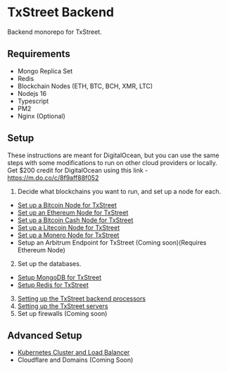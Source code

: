 # TxStreet Backend

Backend monorepo for TxStreet. 

## Requirements

- Mongo Replica Set
- Redis
- Blockchain Nodes (ETH, BTC, BCH, XMR, LTC)
- Nodejs 16
- Typescript
- PM2
- Nginx (Optional)

## Setup

These instructions are meant for DigitalOcean, but you can use the same steps with some modifications to run on other cloud providers or locally. Get $200 credit for DigitalOcean using this link - https://m.do.co/c/8f9aff88f052

1. Decide what blockchains you want to run, and set up a node for each.
- [Set up a Bitcoin Node for TxStreet](docs/setup/BTC-node.md)
- [Set up an Ethereum Node for TxStreet](docs/setup/ETH-node.md)
- [Set up a Bitcoin Cash Node for TxStreet](docs/setup/BCH-node.md)
- [Set up a Litecoin Node for TxStreet](docs/setup/LTC-node.md)
- [Set up a Monero Node for TxStreet](docs/setup/XMR-node.md)
- Setup an Arbitrum Endpoint for TxStreet (Coming soon)(Requires Ethereum Node)

2. Set up the databases.
- [Setup MongoDB for TxStreet](docs/setup/Mongo-db.md)
- [Setup Redis for TxStreet](docs/setup/Redis-db.md)

3. [Setting up the TxStreet backend processors](docs/setup/Processor.md)
4. [Setting up the TxStreet servers](docs/setup/Servers.md)
5. Set up firewalls (Coming soon)


## Advanced Setup

- [Kubernetes Cluster and Load Balancer](docs/setup/Kubernetes.md)
- Cloudflare and Domains (Coming Soon)


